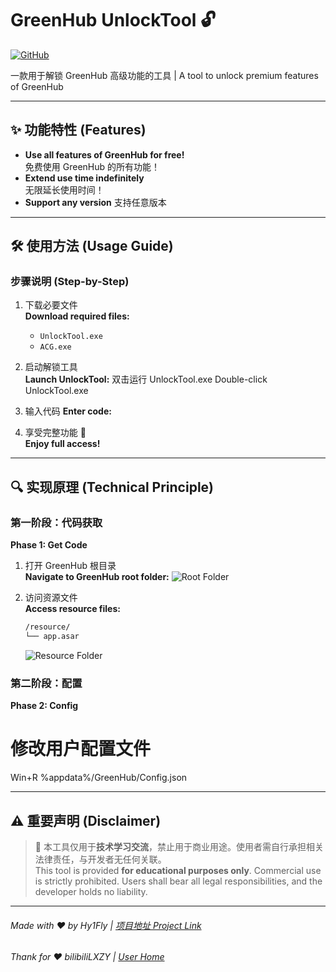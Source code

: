 # GreenHub UnlockTool 🔓

[![GitHub](https://img.shields.io/badge/Project-Link-blue?style=flat-square)](https://github.com/Hy1Fly/GreenHub-UnlockTool)

一款用于解锁 GreenHub 高级功能的工具 | A tool to unlock premium features of GreenHub

---

## ✨ 功能特性 (Features)
- **Use all features of GreenHub for free!**  
  免费使用 GreenHub 的所有功能！
- **Extend use time indefinitely**  
  无限延长使用时间！
- **Support any version**
  支持任意版本
---

## 🛠️ 使用方法 (Usage Guide)

### 步骤说明 (Step-by-Step)
1. 下载必要文件  
   **Download required files:**
   - `UnlockTool.exe`
   - `ACG.exe`

2. 启动解锁工具  
   **Launch UnlockTool:**
  双击运行 UnlockTool.exe
  Double-click UnlockTool.exe

3. 输入代码
   **Enter code:**

4. 享受完整功能 🎉  
   **Enjoy full access!**

---

## 🔍 实现原理 (Technical Principle)

### 第一阶段：代码获取
**Phase 1: Get Code**
1. 打开 GreenHub 根目录  
   **Navigate to GreenHub root folder:**
   ![Root Folder](https://github.com/user-attachments/assets/e052901a-0237-4362-b2d3-7e45f2d93809)

2. 访问资源文件  
   **Access resource files:**
   ```bash
   /resource/
   └── app.asar
   ```
   ![Resource Folder](https://github.com/user-attachments/assets/094a3d88-a55e-43f5-b35f-3a978699e09c)

### 第二阶段：配置
**Phase 2: Config**
# 修改用户配置文件
Win+R
 %appdata%/GreenHub/Config.json


---

## ⚠️ 重要声明 (Disclaimer)
> 📢 本工具仅用于**技术学习交流**，禁止用于商业用途。使用者需自行承担相关法律责任，与开发者无任何关联。  
> This tool is provided **for educational purposes only**. Commercial use is strictly prohibited. Users shall bear all legal responsibilities, and the developer holds no liability.

---


###### Made with ❤️ by Hy1Fly | [项目地址 Project Link](https://github.com/Hy1Fly/GreenHub-UnlockTool)
###### Thank for ❤️ bilibiliLXZY | [User Home](https://github.com/bilibiliLXZY)